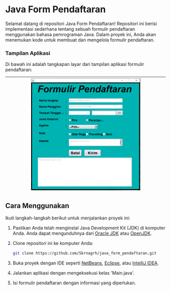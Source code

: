 # Java Form Pendaftaran

Selamat datang di repositori Java Form Pendaftaran! Repositori ini berisi implementasi sederhana tentang sebuah formulir pendaftaran menggunakan bahasa pemrograman Java. Dalam proyek ini, Anda akan menemukan kode untuk membuat dan mengelola formulir pendaftaran.

### Tampilan Aplikasi

Di bawah ini adalah tangkapan layar dari tampilan aplikasi formulir pendaftaran:

| <img src="https://github.com/Skrnagrh/java_form_pendaftaran/raw/main/src/1.tampilan/1.PNG" alt="Tampilan 1" width="70%">
|:---:|

## Cara Menggunakan

Ikuti langkah-langkah berikut untuk menjalankan proyek ini:

1. Pastikan Anda telah menginstal Java Development Kit (JDK) di komputer Anda. Anda dapat mengunduhnya dari [Oracle JDK](https://www.oracle.com/java/technologies/javase-downloads.html) atau [OpenJDK](https://openjdk.java.net/install/).

2. Clone repositori ini ke komputer Anda:

   ```bash
   git clone https://github.com/Skrnagrh/java_form_pendaftaran.git
   ```

3. Buka proyek dengan IDE seperti [NetBeans](https://netbeans.apache.org/), [Eclipse](https://www.eclipse.org/), atau [IntelliJ IDEA](https://www.jetbrains.com/idea/).

4. Jalankan aplikasi dengan mengeksekusi kelas 'Main.java'.

5. Isi formulir pendaftaran dengan informasi yang diperlukan.
